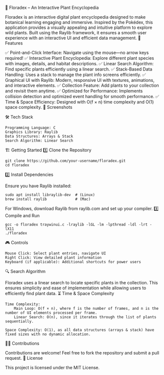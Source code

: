 🌿 Floradex – An Interactive Plant Encyclopedia

Floradex is an interactive digital plant encyclopedia designed to make botanical learning engaging and immersive. Inspired by the Pokédex, this application provides a visually appealing and intuitive platform to explore wild plants. Built using the Raylib framework, it ensures a smooth user experience with an interactive UI and efficient data management.
🚀 Features

✅ Point-and-Click Interface: Navigate using the mouse—no arrow keys required!
✅ Interactive Plant Encyclopedia: Explore different plant species with images, details, and habitat descriptions.
✅ Linear Search Algorithm: Find specific plants efficiently using a linear search.
✅ Stack-Based Data Handling: Uses a stack to manage the plant info screens efficiently.
✅ Graphical UI with Raylib: Modern, responsive UI with textures, animations, and interactive elements.
✅ Collection Feature: Add plants to your collection and revisit them anytime.
✅ Optimized for Performance: Implements collision detection and optimized event handling for smooth performance.
✅ Time & Space Efficiency: Designed with O(f × n) time complexity and O(1) space complexity.
📸 Screenshots


🛠️ Tech Stack

    Programming Language: C
    Graphics Library: Raylib
    Data Structures: Arrays & Stack
    Search Algorithm: Linear Search

🏗️ Getting Started
1️⃣ Clone the Repository

    git clone https://github.com/your-username/floradex.git
    cd floradex

2️⃣ Install Dependencies

Ensure you have Raylib installed:

    sudo apt install libraylib-dev  # (Linux)
    brew install raylib             # (Mac)

For Windows, download Raylib from raylib.com and set up your compiler.
3️⃣ Compile and Run

    gcc -o floradex traywinui.c -lraylib -lGL -lm -lpthread -ldl -lrt -lX11
    ./floradex

🎮 Controls

    Mouse Click: Select plant entries, navigate UI
    Right Click: View detailed plant information
    Keyboard (if applicable): Additional shortcuts for power users

🔍 Search Algorithm

Floradex uses a linear search to locate specific plants in the collection. This ensures simplicity and ease of implementation while allowing users to efficiently find plant data.
⏳ Time & Space Complexity

    Time Complexity:
        Main Loop: O(f × n), where f is the number of frames, and n is the number of UI elements processed per frame.
        Linear Search: O(n), since it iterates through the list of plants sequentially.

    Space Complexity: O(1), as all data structures (arrays & stack) have fixed sizes with no dynamic allocation.

👨‍💻 Contributions

Contributions are welcome! Feel free to fork the repository and submit a pull request.
📜 License

This project is licensed under the MIT License.



